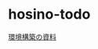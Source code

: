 # hosino-todo
[環境構築の資料](https://github.com/takatoshiinaoka/hosino-todo/tree/%E7%92%B0%E5%A2%83%E6%A7%8B%E7%AF%89)
